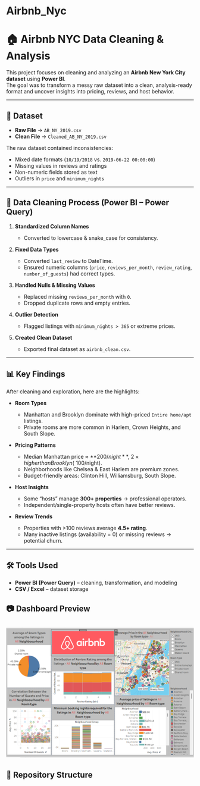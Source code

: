 # Airbnb_Nyc
# 🏠 Airbnb NYC Data Cleaning & Analysis

This project focuses on cleaning and analyzing an **Airbnb New York City dataset** using **Power BI**.  
The goal was to transform a messy raw dataset into a clean, analysis-ready format and uncover insights into pricing, reviews, and host behavior.

---

## 📂 Dataset
- **Raw File** → `AB_NY_2019.csv`  
- **Clean File** → `Cleaned_AB_NY_2019.csv`  

The raw dataset contained inconsistencies:
- Mixed date formats (`10/19/2018` vs. `2019-06-22 00:00:00`)  
- Missing values in reviews and ratings  
- Non-numeric fields stored as text  
- Outliers in `price` and `minimum_nights`  

---

## 🧹 Data Cleaning Process (Power BI – Power Query)
1. **Standardized Column Names**  
   - Converted to lowercase & snake_case for consistency.  

2. **Fixed Data Types**  
   - Converted `last_review` to DateTime.  
   - Ensured numeric columns (`price`, `reviews_per_month`, `review_rating`, `number_of_guests`) had correct types.  

3. **Handled Nulls & Missing Values**  
   - Replaced missing `reviews_per_month` with `0`.  
   - Dropped duplicate rows and empty entries.  

4. **Outlier Detection**  
   - Flagged listings with `minimum_nights > 365` or extreme prices.  

5. **Created Clean Dataset**  
   - Exported final dataset as `airbnb_clean.csv`.  

---

## 📊 Key Findings
After cleaning and exploration, here are the highlights:

- **Room Types**  
  - Manhattan and Brooklyn dominate with high-priced `Entire home/apt` listings.  
  - Private rooms are more common in Harlem, Crown Heights, and South Slope.  

- **Pricing Patterns**  
  - Median Manhattan price ≈ **$200/night**, ~2× higher than Brooklyn (~$100/night).  
  - Neighborhoods like Chelsea & East Harlem are premium zones.  
  - Budget-friendly areas: Clinton Hill, Williamsburg, South Slope.  

- **Host Insights**  
  - Some “hosts” manage **300+ properties** → professional operators.  
  - Independent/single-property hosts often have better reviews.  

- **Review Trends**  
  - Properties with >100 reviews average **4.5+ rating**.  
  - Many inactive listings (availability = 0) or missing reviews → potential churn.  

---

## 🛠 Tools Used
- **Power BI (Power Query)** – cleaning, transformation, and modeling  
- **CSV / Excel** – dataset storage  

## 📷 Dashboard Preview
![Airbnb Dashboard](Airbnb_Dashboard.png)
---

## 📁 Repository Structure
